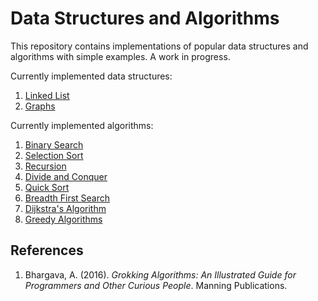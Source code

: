 # Data Structures and Algorithms

This repository contains implementations of popular data structures and algorithms with simple examples. A work in progress.

Currently implemented data structures:

 1. [Linked List](data_structures/linked_list.py)
 2. [Graphs](data_structures/graphs.py)

Currently implemented algorithms:

 1. [Binary Search](algorithms/binary_search.py)
 2. [Selection Sort](algorithms/selection_sort.py)
 3. [Recursion](algorithms/recursion.py)
 4. [Divide and Conquer](algorithms/divide_and_conquer.py)
 5. [Quick Sort](algorithms/quick_sort.py)
 6. [Breadth First Search](algorithms/breadth_first_search.py)
 7. [Dijkstra's Algorithm](algorithms/dijkstra.py)
 8. [Greedy Algorithms](algorithms/greedy_algorithms.py)

## References

 1. Bhargava, A. (2016). _Grokking Algorithms: An Illustrated Guide for Programmers and Other Curious People_. Manning Publications.
